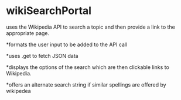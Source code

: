 # wikiSearchPortal
uses the Wikipedia API to search a topic and then provide a link to the appropriate page.

*formats the user input to be added to the API call

*uses .get to fetch JSON data

*displays the options of the search which are then clickable links to Wikipedia.

*offers an alternate search string if similar spellings are offered by wikipedea
